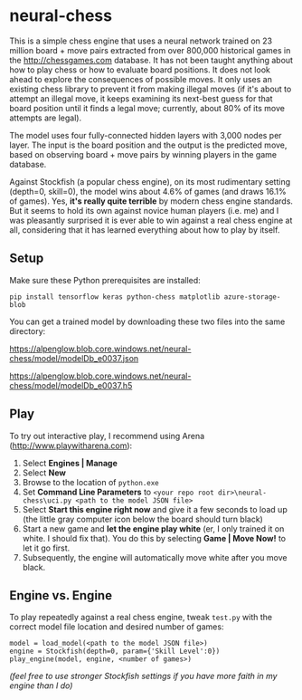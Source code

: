 # neural-chess

This is a simple chess engine that uses a neural network trained on 23 million board + move pairs extracted from over 800,000 historical games in the http://chessgames.com database. It has not been taught anything about how to play chess or how to evaluate board positions. It does not look ahead to explore the consequences of possible moves. It only uses an existing chess library to prevent it from making illegal moves (if it's about to attempt an illegal move, it keeps examining its next-best guess for that board position until it finds a legal move; currently, about 80% of its move attempts are legal).

The model uses four fully-connected hidden layers with 3,000 nodes per layer. The input is the board position and the output
is the predicted move, based on observing board + move pairs by winning players in the game database.

Against Stockfish (a popular chess engine), on its most rudimentary setting (depth=0, skill=0), the model wins about 4.6% of games (and draws 16.1% of games). Yes, **it's really quite terrible** by modern chess engine standards. But it seems to hold its own against novice human players (i.e. me) and I was pleasantly surprised it is ever able to win against a real chess engine at all, considering that it has learned everything about how to play by itself.

## Setup

Make sure these Python prerequisites are installed:

`pip install tensorflow keras python-chess matplotlib azure-storage-blob`

You can get a trained model by downloading these two files into the same directory:

https://alpenglow.blob.core.windows.net/neural-chess/model/modelDb_e0037.json

https://alpenglow.blob.core.windows.net/neural-chess/model/modelDb_e0037.h5

## Play

To try out interactive play, I recommend using Arena (http://www.playwitharena.com):

1. Select **Engines | Manage**
2. Select **New**
3. Browse to the location of `python.exe`
4. Set **Command Line Parameters** to `<your repo root dir>\neural-chess\uci.py <path to the model JSON file>`
5. Select **Start this engine right now** and give it a few seconds to load up (the little gray computer icon below the board should turn black)
7. Start a new game and **let the engine play white** (er, I only trained it on white. I should fix that). You do this by selecting **Game | Move Now!** to let it go first.
8. Subsequently, the engine will automatically move white after you move black.

## Engine vs. Engine

To play repeatedly against a real chess engine, tweak `test.py` with the correct model file location and desired number of games:

```
model = load_model(<path to the model JSON file>)
engine = Stockfish(depth=0, param={'Skill Level':0})
play_engine(model, engine, <number of games>)
```

*(feel free to use stronger Stockfish settings if you have more faith in my engine than I do)*
